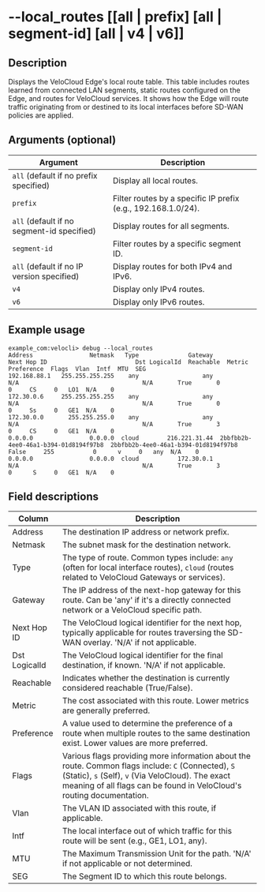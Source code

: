 #	--local_routes [[all | prefix] [all | segment-id] [all | v4 | v6]]

##	Description
Displays the VeloCloud Edge's local route table. This table includes routes learned from connected LAN segments, static routes configured on the Edge, and routes for VeloCloud services. It shows how the Edge will route traffic originating from or destined to its local interfaces before SD-WAN policies are applied.

##  Arguments (optional)
| Argument | Description |
|---|---|
| `all` (default if no prefix specified) | Display all local routes. |
| `prefix` | Filter routes by a specific IP prefix (e.g., 192.168.1.0/24). |
| `all` (default if no segment-id specified) | Display routes for all segments. |
| `segment-id` | Filter routes by a specific segment ID. |
| `all` (default if no IP version specified) | Display routes for both IPv4 and IPv6. |
| `v4` | Display only IPv4 routes. |
| `v6` | Display only IPv6 routes. |

##  Example usage
```
example_com:velocli> debug --local_routes
Address                Netmask   Type              Gateway                           Next Hop ID                         Dst LogicalId  Reachable  Metric  Preference  Flags  Vlan  Intf  MTU  SEG
192.168.88.1   255.255.255.255    any                  any                                   N/A                                   N/A       True       0           0     CS     0   LO1  N/A    0
172.30.0.6     255.255.255.255    any                  any                                   N/A                                   N/A       True       0           0     Ss     0   GE1  N/A    0
172.30.0.0       255.255.255.0    any                  any                                   N/A                                   N/A       True       3           0     CS     0   GE1  N/A    0
0.0.0.0                0.0.0.0  cloud        216.221.31.44  2bbfbb2b-4ee0-46a1-b394-01d8194f97b8  2bbfbb2b-4ee0-46a1-b394-01d8194f97b8      False     255           0      v     0   any  N/A    0
0.0.0.0                0.0.0.0  cloud           172.30.0.1                                   N/A                                   N/A       True       3           0      S     0   GE1  N/A    0
```

##  Field descriptions
| Column | Description |
|---|---|
| Address | The destination IP address or network prefix. |
| Netmask | The subnet mask for the destination network. |
| Type | The type of route. Common types include: `any` (often for local interface routes), `cloud` (routes related to VeloCloud Gateways or services). |
| Gateway | The IP address of the next-hop gateway for this route. Can be 'any' if it's a directly connected network or a VeloCloud specific path. |
| Next Hop ID | The VeloCloud logical identifier for the next hop, typically applicable for routes traversing the SD-WAN overlay. 'N/A' if not applicable. |
| Dst LogicalId | The VeloCloud logical identifier for the final destination, if known. 'N/A' if not applicable. |
| Reachable | Indicates whether the destination is currently considered reachable (True/False). |
| Metric | The cost associated with this route. Lower metrics are generally preferred. |
| Preference | A value used to determine the preference of a route when multiple routes to the same destination exist. Lower values are more preferred. |
| Flags | Various flags providing more information about the route. Common flags include: `C` (Connected), `S` (Static), `s` (Self), `v` (Via VeloCloud). The exact meaning of all flags can be found in VeloCloud's routing documentation. |
| Vlan | The VLAN ID associated with this route, if applicable. |
| Intf | The local interface out of which traffic for this route will be sent (e.g., GE1, LO1, any). |
| MTU | The Maximum Transmission Unit for the path. 'N/A' if not applicable or not determined. |
| SEG | The Segment ID to which this route belongs. |